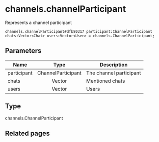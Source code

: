 # channels.channelParticipant
Represents a channel participant

```
channels.channelParticipant#dfb80317 participant:ChannelParticipant chats:Vector<Chat> users:Vector<User> = channels.ChannelParticipant;
```

## Parameters
| Name | Type | Description |
| ---- | :----: | ----------- |
| participant | ChannelParticipant | The channel participant |
| chats | Vector<Chat> | Mentioned chats |
| users | Vector<User> | Users |


## Type
channels.ChannelParticipant

## Related pages
